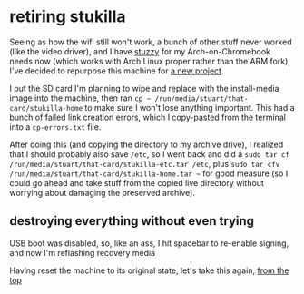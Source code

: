 # retiring stukilla

Seeing as how the wifi still won't work, a bunch of other stuff never worked (like the video driver), and I have [stuzzy](gsmaa-6w3x5-mw9af-frvsb-j074b) for my Arch-on-Chromebook needs now (which works with Arch Linux proper rather than the ARM fork), I've decided to repurpose this machine for [a new project](9pyqn-vvww5-y7ang-27sw1-9nmwd).

I put the SD card I'm planning to wipe and replace with the install-media image into the machine, then ran `cp ~ /run/media/stuart/that-card/stukilla-home` to make sure I won't lose anything important. This had a bunch of failed link creation errors, which I copy-pasted from the terminal into a `cp-errors.txt` file.

After doing this (and copying the directory to my archive drive), I realized that I should probably also save `/etc`, so I went back and did a `sudo tar cf /run/media/stuart/that-card/stukilla-etc.tar /etc`, plus `sudo tar cfv /run/media/stuart/that-card/stukilla-home.tar ~` for good measure (so I could go ahead and take stuff from the copied live directory without worrying about damaging the preserved archive).

## destroying everything without even trying

USB boot was disabled, so, like an ass, I hit spacebar to re-enable signing, and now I'm reflashing recovery media

Having reset the machine to its original state, let's take this again, [from the top](mbcn7-xn7es-mca2t-6e4qf-h28a2)
